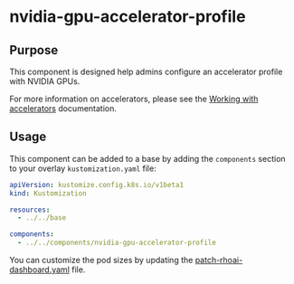 # nvidia-gpu-accelerator-profile

## Purpose

This component is designed help admins configure an accelerator profile with NVIDIA GPUs.

For more information on accelerators, please see the [Working with accelerators](https://access.redhat.com/documentation/en-us/red_hat_openshift_ai_self-managed/2-latest/html/working_on_data_science_projects/working-with-accelerators_accelerators) documentation.

## Usage

This component can be added to a base by adding the `components` section to your overlay `kustomization.yaml` file:

```yaml
apiVersion: kustomize.config.k8s.io/v1beta1
kind: Kustomization

resources:
  - ../../base

components:
  - ../../components/nvidia-gpu-accelerator-profile
```

You can customize the pod sizes by updating the [patch-rhoai-dashboard.yaml](./patch-rhoai-dashboard.yaml) file.
